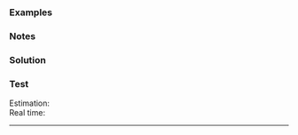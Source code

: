 
### Examples

### Notes

### Solution

### Test

Estimation: 
<br> Real time: 

-----------------------
